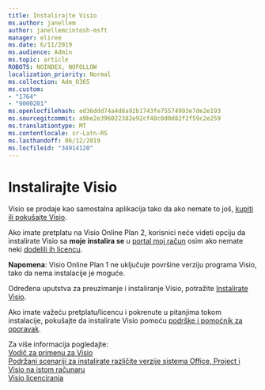```yaml
---
title: Instalirajte Visio
ms.author: janellem
author: janellemcintosh-msft
manager: eliree
ms.date: 6/11/2019
ms.audience: Admin
ms.topic: article
ROBOTS: NOINDEX, NOFOLLOW
localization_priority: Normal
ms.collection: Adm_O365
ms.custom:
- "1764"
- "9000201"
ms.openlocfilehash: ed36ddd74a4d8a92b1743fe75574993e7de2e193
ms.sourcegitcommit: a9be2e396022382e92cf40c0d0d82f2f59c2e259
ms.translationtype: MT
ms.contentlocale: sr-Latn-RS
ms.lasthandoff: 06/12/2019
ms.locfileid: "34914120"
---
```

# <a name="install-visio"></a>Instalirajte Visio

Visio se prodaje kao samostalna aplikacija tako da ako nemate to još, [kupiti ili pokušajte Visio](https://products.office.com/visio). 

Ako imate pretplatu na Visio Online Plan 2, korisnici neće videti opciju da instalirate Visio sa **moje instalira se** u [portal moj račun](https://portal.office.com/account#installs) osim ako nemate neki [dodelili ih licencu](https://docs.microsoft.com/office365/admin/subscriptions-and-billing/assign-licenses-to-users?wt.mc_id=OfficeAdm_ClientDIA_Alchemy1764).

**Napomena**: Visio Online Plan 1 ne uključuje površine verziju programa Visio, tako da nema instalacije je moguće.

Određena uputstva za preuzimanje i instaliranje Visio, potražite [Instalirate Visio](https://support.office.com/article/f98f21e3-aa02-4827-9167-ddab5b025710?wt.mc_id=OfficeAdm_ClientDIA_Alchemy1764). 

Ako imate važeću pretplatu/licencu i pokrenute u pitanjima tokom instalacije, pokušajte da instalirate Visio pomoću [podrške i pomoćnik za oporavak](https://aka.ms/SaRA-VisioSetupScenario).

Za više informacija pogledajte:<br>
[Vodič za primenu za Visio](https://docs.microsoft.com/deployoffice/deployment-guide-for-visio)<br>
[Podržani scenariji za instalirate različite verzije sistema Office, Project i Visio na istom računaru](https://docs.microsoft.com/deployoffice/install-different-office-visio-and-project-versions-on-the-same-computer)<br>
[Visio licenciranja](https://products.office.com/visio/microsoft-visio-volume-licensing-visio-for-multiple-users)